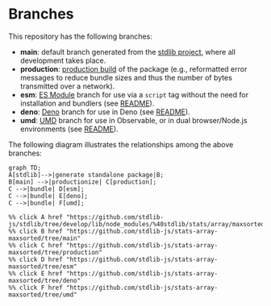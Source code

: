 <!--

@license Apache-2.0

Copyright (c) 2022 The Stdlib Authors.

Licensed under the Apache License, Version 2.0 (the "License");
you may not use this file except in compliance with the License.
You may obtain a copy of the License at

    http://www.apache.org/licenses/LICENSE-2.0

Unless required by applicable law or agreed to in writing, software
distributed under the License is distributed on an "AS IS" BASIS,
WITHOUT WARRANTIES OR CONDITIONS OF ANY KIND, either express or implied.
See the License for the specific language governing permissions and
limitations under the License.

-->

# Branches

This repository has the following branches:

-   **main**: default branch generated from the [stdlib project][stdlib-url], where all development takes place.
-   **production**: [production build][production-url] of the package (e.g., reformatted error messages to reduce bundle sizes and thus the number of bytes transmitted over a network).
-   **esm**: [ES Module][esm-url] branch for use via a `script` tag without the need for installation and bundlers (see [README][esm-readme]).
-   **deno**: [Deno][deno-url] branch for use in Deno (see [README][deno-readme]).
-   **umd**: [UMD][umd-url] branch for use in Observable, or in dual browser/Node.js environments (see [README][umd-readme]).

The following diagram illustrates the relationships among the above branches:

```mermaid
graph TD;
A[stdlib]-->|generate standalone package|B;
B[main] -->|productionize| C[production];
C -->|bundle| D[esm];
C -->|bundle| E[deno];
C -->|bundle| F[umd];

%% click A href "https://github.com/stdlib-js/stdlib/tree/develop/lib/node_modules/%40stdlib/stats/array/maxsorted"
%% click B href "https://github.com/stdlib-js/stats-array-maxsorted/tree/main"
%% click C href "https://github.com/stdlib-js/stats-array-maxsorted/tree/production"
%% click D href "https://github.com/stdlib-js/stats-array-maxsorted/tree/esm"
%% click E href "https://github.com/stdlib-js/stats-array-maxsorted/tree/deno"
%% click F href "https://github.com/stdlib-js/stats-array-maxsorted/tree/umd"
```

[stdlib-url]: https://github.com/stdlib-js/stdlib/tree/develop/lib/node_modules/%40stdlib/stats/array/maxsorted
[production-url]: https://github.com/stdlib-js/stats-array-maxsorted/tree/production
[deno-url]: https://github.com/stdlib-js/stats-array-maxsorted/tree/deno
[deno-readme]: https://github.com/stdlib-js/stats-array-maxsorted/blob/deno/README.md
[umd-url]: https://github.com/stdlib-js/stats-array-maxsorted/tree/umd
[umd-readme]: https://github.com/stdlib-js/stats-array-maxsorted/blob/umd/README.md
[esm-url]: https://github.com/stdlib-js/stats-array-maxsorted/tree/esm
[esm-readme]: https://github.com/stdlib-js/stats-array-maxsorted/blob/esm/README.md